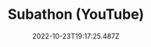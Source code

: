 ---
title: Subathon (YouTube)
description: Subathon for YouTube
published: true
date: 2022-10-23T19:17:25.487Z
tags: 
editor: markdown
dateCreated: 2022-10-23T18:39:02.556Z
---